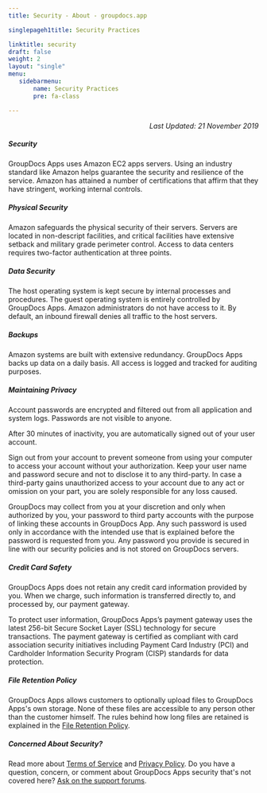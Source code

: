 ```yaml
---
title: Security - About - groupdocs.app

singlepageh1title: Security Practices

linktitle: security
draft: false
weight: 2
layout: "single"
menu:
   sidebarmenu: 
       name: Security Practices
       pre: fa-class

---
```



<p style="text-align: right;"><em>Last Updated: 21 November 2019</em></p>

<div class="clearall"> </div><div class="box1 row"><div class="col-md-12">

##### Security

GroupDocs Apps uses Amazon EC2 apps servers. Using an industry standard like Amazon helps guarantee the security and resilience of the service. Amazon has attained a number of certifications that affirm that they have stringent, working internal controls.

 </div> </div><div class="box1 row"><div class="col-md-12">
 
 ##### Physical Security

Amazon safeguards the physical security of their servers. Servers are located in non-descript facilities, and critical facilities have extensive setback and military grade perimeter control. Access to data centers requires two-factor authentication at three points.

 </div> </div><div class="box1 row"><div class="col-md-12">
 
 ##### Data Security

The host operating system is kept secure by internal processes and procedures. The guest operating system is entirely controlled by GroupDocs Apps. Amazon administrators do not have access to it. By default, an inbound firewall denies all traffic to the host servers.

 </div> </div><div class="box1 row"><div class="col-md-12">
 
 ##### Backups

Amazon systems are built with extensive redundancy. GroupDocs Apps backs up data on a daily basis. All access is logged and tracked for auditing purposes.

 </div> </div><div class="box1 row"><div class="col-md-12">
 
 ##### Maintaining Privacy

Account passwords are encrypted and filtered out from all application and system logs. Passwords are not visible to anyone.

After 30 minutes of inactivity, you are automatically signed out of your user account.

Sign out from your account to prevent someone from using your computer to access your account without your authorization. Keep your user name and password secure and not to disclose it to any third-party. In case a third-party gains unauthorized access to your account due to any act or omission on your part, you are solely responsible for any loss caused.

GroupDocs may collect from you at your discretion and only when authorized by you, your password to third party accounts with the purpose of linking these accounts in GroupDocs App. Any such password is used only in accordance with the intended use that is explained before the password is requested from you. Any password you provide is secured in line with our security policies and is not stored on GroupDocs servers.

 </div> </div><div class="box1 row"><div class="col-md-12">
 
 ##### Credit Card Safety

GroupDocs Apps does not retain any credit card information provided by you. When we charge, such information is transferred directly to, and processed by, our payment gateway.

To protect user information, GroupDocs Apps’s payment gateway uses the latest 256-bit Secure Socket Layer (SSL) technology for secure transactions. The payment gateway is certified as compliant with card association security initiatives including Payment Card Industry (PCI) and Cardholder Information Security Program (CISP) standards for data protection.

 </div> </div><div class="box1 row"><div class="col-md-12">
 
 ##### File Retention Policy

GroupDocs Apps allows customers to optionally upload files to GroupDocs Apps's own storage. None of these files are accessible to any person other than the customer himself. The rules behind how long files are retained is explained in the [File Retention Policy](/legal/file-retention-policy).

 </div> </div><div class="box1 row"><div class="col-md-12">
 
 ##### Concerned About Security?

Read more about [Terms of Service](/legal/tos) and [Privacy Policy](/legal/privacy-policy). Do you have a question, concern, or comment about GroupDocs Apps security that's not covered here? [Ask on the support forums](https://forum.groupdocs.app/).

 </div></div>